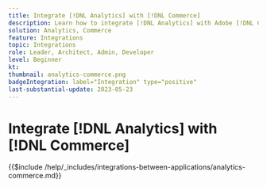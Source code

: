 ```yaml
---
title: Integrate [!DNL Analytics] with [!DNL Commerce]
description: Learn how to integrate [!DNL Analytics] with Adobe [!DNL Commerce] . 
solution: Analytics, Commerce
feature: Integrations
topic: Integrations
role: Leader, Architect, Admin, Developer
level: Beginner
kt:
thumbnail: analytics-commerce.png
badgeIntegration: label="Integration" type="positive"
last-substantial-update: 2023-05-23
---
```


# Integrate [!DNL Analytics] with [!DNL Commerce]

{{$include /help/_includes/integrations-between-applications/analytics-commerce.md}}
